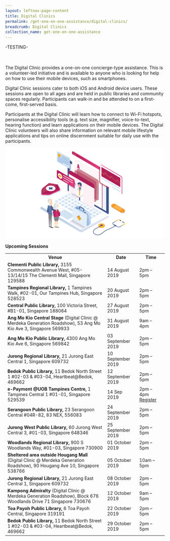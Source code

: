 ```yaml
---
layout: leftnav-page-content
title: Digital Clinics
permalink: /get-one-on-one-assistance/digital-clinics/
breadcrumb: Digital Clinics
collection_name: get-one-on-one-assistance
---
```

-TESTING- <br>
<object width="420" height="315"
data="https://www.youtube.com/watch?v=2p2-mMrdo6s?autoplay=1">
</object> <br>

<br>The Digital Clinic provides a one-on-one concierge-type assistance. This is a volunteer-led initiative and is available to anyone who is looking for help on how to use their mobile devices, such as smartphones. 

Digital Clinic sessions cater to both iOS and Android device users. These sessions are open to all ages and are held in public libraries and community spaces regularly. Participants can walk-in and be attended to on a first-come, first-served basis. 

Participants at the Digital Clinic will learn how to connect to Wi-Fi hotspots, personalise accessibility tools (e.g. text size, magnifier, voice-to-text, hearing function) and learn applications on their mobile devices. The Digital Clinic volunteers will also share information on relevant mobile lifestyle applications and tips on online discernment suitable for daily use with the participants.<br>
  
![graphic](/images/home-page/digital-clinics-graphic.png) <br>

**Upcoming Sessions**
<br>

<table>
  <th><b>Venue</b></th>
  <th><b>Date</b></th>
  <th><b>Time</b></th>
<tr>  
<td><b>Clementi Public Library,</b> 3155 Commonwealth Avenue West, #05-13/14/15 The Clementi Mall, Singapore 129588</td>
  <td>14 August 2019</td> 
  <td>2pm – 5pm</td> </tr>
<tr>  
<td><b>Tampines Regional Library,</b> 1 Tampines Walk, #02-01, Our Tampines Hub, Singapore 528523</td>
  <td>20 August 2019</td> 
  <td>2pm – 5pm</td> </tr>
<tr>  
<td><b>Central Public Library,</b> 100 Victoria Street, #B1-01, Singapore 188064</td>
  <td>27 August 2019</td> 
  <td>2pm – 5pm</td> </tr>
<tr>  
  <td><b>Ang Mo Kio Central Stage</b> (Digital Clinic @ Merdeka Generation Roadshow), 53 Ang Mo Kio Ave 3, Singapore 569933</td>
  <td>31 August 2019</td> 
  <td>9am – 4pm</td> </tr>  
<tr>  
<td><b>Ang Mo Kio Public Library,</b> 4300 Ang Mo Kio Ave 6, Singapore 569842</td>
  <td>03 September 2019</td> 
  <td>2pm – 5pm</td> </tr>
<tr>  
<td><b>Jurong Regional Library,</b> 21 Jurong East Central 1, Singapore 609732</td>
  <td>10 September 2019</td> 
  <td>2pm – 5pm</td> </tr>
<tr>  
<td><b>Bedok Public Library,</b> 11 Bedok North Street 1 #02-03 & #03-04, Heartbeat@Bedok, 469662</td>
  <td>12 September 2019</td> 
  <td>2pm – 5pm</td> </tr>
<tr>
<td><b>e-Payment @UOB Tampines Centre,</b> 1 Tampines Central 1 #01-01, Singapore 529539</td>
  <td>14 Sep 2019</td> 
  <td>2pm – 4pm <a href="https://forms.uob.com.sg/appforms/registration/digitalclinic-ePayment.page" target="_blank">Register</a></td> </tr>
<tr>  
<td><b>Serangoon Public Library,</b> 23 Serangoon Central #04R-82, 83 NEX, 556083</td>
  <td>24 September 2019</td> 
  <td>2pm – 5pm</td> </tr>
<tr>  
<td><b>Jurong West Public Library,</b> 60 Jurong West Central 3, #01-03, Singapore 648346</td>
  <td>25 September 2019</td> 
  <td>2pm – 5pm</td> </tr>
<tr>  
<td><b>Woodlands Regional Library,</b> 900 S Woodlands Way, #01-03, Singapore 730900</td>
  <td>01 October 2019</td> 
  <td>2pm – 5pm</td> </tr>
<tr>  
<td><b>Sheltered area outside Hougang Mall</b> (Digital Clinic @ Merdeka Generation Roadshow), 90 Hougang Ave 10, Singapore 538766</td>
  <td>05 October 2019</td> 
  <td>10am – 5pm</td> </tr>
<tr>  
<td><b>Jurong Regional Library,</b> 21 Jurong East Central 1, Singapore 609732</td>
  <td>08 October 2019</td> 
  <td>2pm – 5pm</td> </tr>
<tr>  
  <td><b>Kampong Admiralty</b> (Digital Clinic @ Merdeka Generation Roadshow), Block 676 Woodlands Drive 71 Singapore 730676</td>
  <td>12 October 2019</td> 
  <td>9am – 5pm</td> </tr>
<tr>  
<td><b>Toa Payoh Public Library,</b> 6 Toa Payoh Central, Singapore 319191</td>
  <td>22 October 2019</td> 
  <td>2pm – 5pm</td> </tr>
<tr>  
<td><b>Bedok Public Library,</b> 11 Bedok North Street 1 #02-03 & #03-04, Heartbeat@Bedok, 469662</td>
  <td>29 October 2019</td> 
  <td>2pm – 5pm</td> </tr>
</table>








